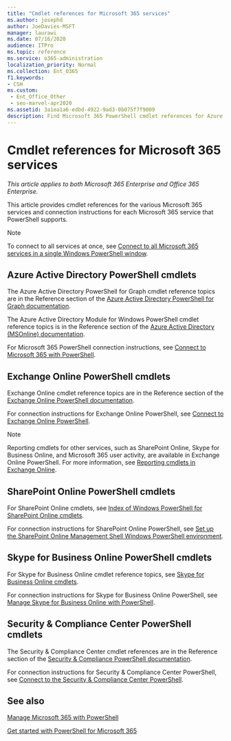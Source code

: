 ```yaml
---
title: "Cmdlet references for Microsoft 365 services"
ms.author: josephd
author: JoeDavies-MSFT
manager: laurawi
ms.date: 07/16/2020
audience: ITPro
ms.topic: reference
ms.service: o365-administration
localization_priority: Normal
ms.collection: Ent_O365
f1.keywords:
- CSH
ms.custom: 
 - Ent_Office_Other
 - seo-marvel-apr2020
ms.assetid: 3a1ea1a6-edbd-4922-9ad3-0b075f7f9009
description: Find Microsoft 365 PowerShell cmdlet references for Azure AD, Exchange Online, SharePoint Online, Skype for Business Online, and Security & Compliance.
---
```


# Cmdlet references for Microsoft 365 services 

*This article applies to both Microsoft 365 Enterprise and Office 365 Enterprise.*

This article provides cmdlet references for the various Microsoft 365 services and connection instructions for each Microsoft 365 service that PowerShell supports.
  
> [!NOTE]
> To connect to all services at once, see [Connect to all Microsoft 365 services in a single Windows PowerShell window](connect-to-all-microsoft-365-services-in-a-single-windows-powershell-window.md).
  
## Azure Active Directory PowerShell cmdlets

The Azure Active Directory PowerShell for Graph cmdlet reference topics are in the Reference section of the [Azure Active Directory PowerShell for Graph documentation](/powershell/azure/active-directory/install-adv2?view=azureadps-2.0).

The Azure Active Directory Module for Windows PowerShell cmdlet reference topics is in the Reference section of the [Azure Active Directory (MSOnline) documentation](/powershell/azure/active-directory/overview?view=azureadps-1.0).

For Microsoft 365 PowerShell connection instructions, see [Connect to Microsoft 365 with PowerShell](connect-to-microsoft-365-powershell.md).
  
## Exchange Online PowerShell cmdlets

Exchange Online cmdlet reference topics are in the Reference section of the [Exchange Online PowerShell documentation](/powershell/exchange/exchange-online-powershell).
  
For connection instructions for Exchange Online PowerShell, see [Connect to Exchange Online PowerShell](/powershell/exchange/connect-to-exchange-online-powershell).
  
> [!NOTE]
> Reporting cmdlets for other services, such as SharePoint Online, Skype for Business Online, and Microsoft 365 user activity, are available in Exchange Online PowerShell. For more information, see [Reporting cmdlets in Exchange Online](/powershell/exchange/exchange-online-powershell). 
  
## SharePoint Online PowerShell cmdlets

For SharePoint Online cmdlets, see [Index of Windows PowerShell for SharePoint Online cmdlets](/powershell/module/sharepoint-online/).
  
For connection instructions for SharePoint Online PowerShell, see [Set up the SharePoint Online Management Shell Windows PowerShell environment](/powershell/sharepoint/sharepoint-online/connect-sharepoint-online).
  
## Skype for Business Online PowerShell cmdlets

For Skype for Business Online cmdlet reference topics, see [Skype for Business Online cmdlets](/previous-versions//mt228132(v=technet.10)).
  
For connection instructions for Skype for Business Online PowerShell, see [Manage Skype for Business Online with PowerShell](manage-skype-for-business-online-with-microsoft-365-powershell.md).

## Security & Compliance Center PowerShell cmdlets

The Security & Compliance Center cmdlet references are in the Reference section of the [Security & Compliance PowerShell documentation](/powershell/exchange/scc-powershell).
  
For connection instructions for Security & Compliance Center PowerShell, see [Connect to the Security & Compliance Center PowerShell](/powershell/exchange/connect-to-scc-powershell).

## See also

[Manage Microsoft 365 with PowerShell](manage-microsoft-365-with-microsoft-365-powershell.md)
  
[Get started with PowerShell for Microsoft 365](getting-started-with-microsoft-365-powershell.md)